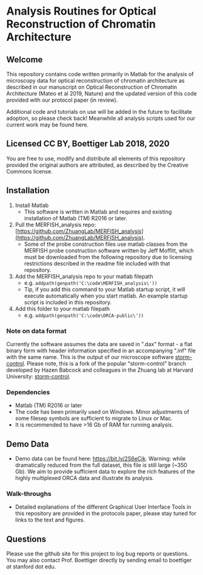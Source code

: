 # Analysis Routines for Optical Reconstruction of Chromatin Architecture 

## Welcome
This repository contains code written primarily in Matlab for the analysis of microscopy data for optical reconstruction of chromatin architecture as described in our manuscript on Optical Reconstruction of Chromatin Architecture (Mateo et al 2019, Nature) and the updated version of this code provided with our protocol paper (in review).  

Additional code and tutorials on use will be added in the future to facilitate adoption, so please check back!  Meanwhile all analysis scripts used for our current work may be found here. 

## Licensed CC BY, Boettiger Lab 2018, 2020
You are free to use, modify and distribute all elements of this repository provided the original authors are attributed, as described by the Creative Commons license. 

## Installation
1. Install Matlab   
    - This software is written in Matlab and requires and existing installation of Matlab (TM) R2016 or later.
2. Pull the MERFISH_analysis repo: [https://github.com/ZhuangLab/MERFISH_analysis](https://github.com/ZhuangLab/MERFISH_analysis). 
    - Some of the probe construction files use matlab classes from the MERFISH probe construction software written by Jeff Moffitt, which must be downloaded from the following repository due to licensing restrictions described in the readme file included with that repository. 
3. Add the MERFISH_analysis repo to your matlab filepath
    - e.g. `addpath(genpath('C:\code\MERFISH_analysis\'))`
    - Tip, if you add this command to your Matlab startup script, it will execute automatically when you start matlab.  An example startup script is included in this repository.
4. Add this folder to your matlab filepath 
    - e.g. `addpath(genpath('C:\code\ORCA-public\'))`

### Note on data format
Currently the software assumes the data are saved in ".dax" format - a flat binary form with header information specified in an accompanying ".inf" file with the same name. This is the output of our microscope software [storm-control](https://github.com/Boettiger-lab/storm-control).  Please note, this is a fork of the popular "storm-control" branch developed by Hazen Babcock and colleagues in the Zhuang lab at Harvard University: [storm-control](https://github.com/ZhuangLab/storm-control).  

### Dependencies
* Matlab (TM) R2016 or later
* The code has been primarily used on Windows. Minor adjustments of some filesep symbols are sufficient to migrate to Linux or Mac.
* It is recommended to have >16 Gb of RAM for running analysis.

## Demo Data
* Demo data can be found here: https://bit.ly/2S6eCjk.  Warning: while dramatically reduced from the full dataset, this file is still large (~350 Gb). We aim to provide sufficient data to explore the rich features of the highly multiplexed ORCA data and illustrate its analysis.

### Walk-throughs
* Detailed explanations of the different Graphical User Interface Tools in this repository are provided in the protocols paper, please stay tuned for links to the text and figures. 

## Questions
 Please use the github site for this project to log bug reports or questions.  You may also contact Prof. Boettiger directly by sending email to boettiger *at* stanford dot edu. 
